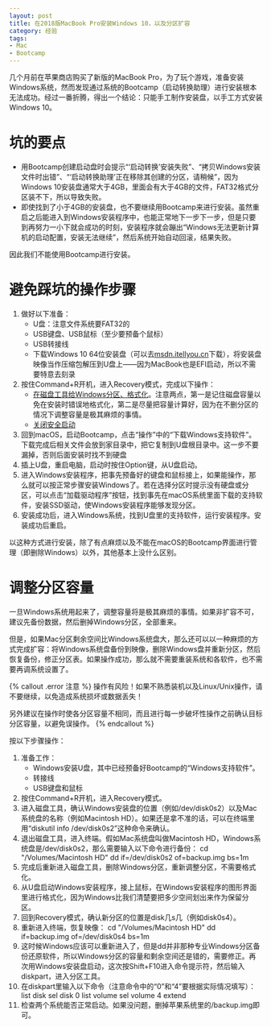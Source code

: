 ```yaml
---
layout: post
title: 在2018版MacBook Pro安装Windows 10，以及分区扩容
category: 经验
tags: 
- Mac
- Bootcamp
---
```

几个月前在苹果商店购买了新版的MacBook Pro，为了玩个游戏，准备安装Windows系统，然而发现通过系统的Bootcamp（启动转换助理）进行安装根本无法成功。经过一番折腾，得出一个结论：只能手工制作安装盘，以手工方式安装Windows 10。
<!-- more -->

# 坑的要点
* 用Bootcamp创建启动盘时会提示“‘启动转换’安装失败”、“拷贝Windows安装文件时出错”、“‘启动转换助理’正在移除其创建的分区，请稍候”，因为Windows 10安装盘通常大于4GB，里面会有大于4GB的文件，FAT32格式分区装不下，所以导致失败。
* 即使找到了小于4GB的安装盘，也不要继续用Bootcamp来进行安装。虽然重启之后能进入到Windows安装程序中，也能正常地下一步下一步，但是只要到再努力一小下就会成功的时刻，安装程序就会蹦出“Windows无法更新计算机的启动配置，安装无法继续”，然后系统开始自动回滚，结果失败。

因此我们不能使用Bootcamp进行安装。

# 避免踩坑的操作步骤
1. 做好以下准备：
    * U盘：注意文件系统要FAT32的
    * USB键盘、USB鼠标（至少要预备个鼠标）
    * USB转接线
    * 下载Windows 10 64位安装盘（可以去[msdn.itellyou.cn](http://msdn.itellyou.cn)下载），将安装盘映像当作压缩包解压到U盘上——因为MacBook也是EFI启动，所以不需要特意去刻录
2. 按住Command+R开机，进入Recovery模式，完成以下操作：
    * [在磁盘工具给Windows分区、格式化](https://support.apple.com/zh-cn/guide/disk-utility/dskutl14027/mac)。注意两点，第一是记住磁盘容量以免在安装时错误地格式化，第二是尽量把容量计算好，因为在不删分区的情况下调整容量是极其麻烦的事情。
    * [关闭安全启动](https://support.apple.com/zh-cn/HT208330)
3. 回到macOS，启动Bootcamp，点击“操作”中的“下载Windows支持软件”。下载完成后相关文件会放到家目录中，把它复制到U盘根目录中。这一步不要漏掉，否则后面安装时找不到硬盘
4. 插上U盘，重启电脑，启动时按住Option键，从U盘启动。
5. 进入Windows安装程序，把事先预备好的键盘和鼠标接上，如果能操作，那么就可以按正常步骤安装Windows了。若在选择分区时提示没有硬盘或分区，可以点击“加载驱动程序”按钮，找到事先在macOS系统里面下载的支持软件，安装SSD驱动，使Windows安装程序能够发现分区。
6. 安装成功后，进入Windows系统，找到U盘里的支持软件，运行安装程序。安装成功后重启。

以这种方式进行安装，除了有点麻烦以及不能在macOS的Bootcamp界面进行管理（即删除Windows）以外，其他基本上没什么区别。

# 调整分区容量
一旦Windows系统用起来了，调整容量将是极其麻烦的事情。如果非扩容不可，建议先备份数据，然后删掉Windows分区，全部重来。

但是，如果Mac分区剩余空间比Windows系统盘大，那么还可以以一种麻烦的方式完成扩容：将Windows系统盘备份到映像，删除Windows盘并重新分区，然后恢复备份，修正分区表。如果操作成功，那么就不需要重装系统和各软件，也不需要再调系统设置了。

{% callout .error 注意 %}
操作有风险！如果不熟悉装机以及Linux/Unix操作，请不要继续，以免造成系统损坏或数据丢失！

另外建议在操作时使各分区容量不相同，而且进行每一步破坏性操作之前确认目标分区容量，以避免误操作。
{% endcallout %}

按以下步骤操作：
1. 准备工作：
    * Windows安装U盘，其中已经预备好Bootcamp的“Windows支持软件”。
    * 转接线
    * USB键盘和鼠标
2. 按住Command+R开机，进入Recovery模式。
3. 进入磁盘工具，确认Windows安装盘的位置（例如/dev/disk0s2）以及Mac系统盘的名称（例如Macintosh HD）。如果还是拿不准的话，可以在终端里用“diskutil info /dev/disk0s2”这种命令来确认。
4. 退出磁盘工具，进入终端。假如Mac系统盘叫做Macintosh HD，Windows系统盘是/dev/disk0s2，那么需要输入以下命令进行备份：
    cd "/Volumes/Macintosh HD"
    dd if=/dev/disk0s2 of=backup.img bs=1m
5. 完成后重新进入磁盘工具，删除Windows分区，重新调整分区，不需要格式化。
6. 从U盘启动Windows安装程序，接上鼠标，在Windows安装程序的图形界面里进行格式化，因为Windows比我们清楚要把多少空间划出来作为保留分区。
7. 回到Recovery模式，确认新分区的位置是disk几s几（例如disk0s4）。
8. 重新进入终端，恢复映像：
    cd "/Volumes/Macintosh HD"
    dd if=backup.img of=/dev/disk0s4 bs=1m
9. 这时候Windows应该可以重新进入了，但是dd并非那种专业Windows分区备份还原软件，所以Windows分区的容量和剩余空间还是错的，需要修正。再次用Windows安装盘启动，这次按Shift+F10进入命令提示符，然后输入diskpart，进入分区工具。
10. 在diskpart里输入以下命令（注意命令中的“0”和“4”要根据实际情况填写）：
    list disk
    sel disk 0
    list volume
    sel volume 4
    extend
11. 检查两个系统能否正常启动。如果没问题，删掉苹果系统里的/backup.img即可。
